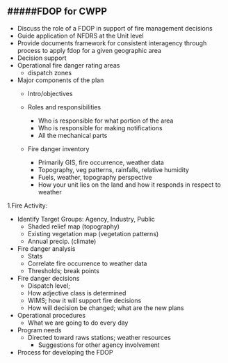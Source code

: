#####FDOP for CWPP
---
- Discuss the role of a FDOP in support of fire management decisions
- Guide application of NFDRS at the Unit level
- Provide documents framework for consistent interagency through process to apply 
	fdop for a given geographic area
- Decision support
- Operational fire danger rating areas
	- dispatch zones
- Major components of the plan
	- Intro/objectives
	- Roles and responsibilities
		- Who is responsible for what portion of the area
		- Who is responsible for making notifications
		- All the mechanical parts
		
	- Fire danger inventory
		- Primarily GIS, fire occurrence, weather data
		- Topography, veg patterns, rainfalls, relative humidity
		- Fuels, weather, topography perspective
		- How your unit lies on the land and how it responds in respect to weather

1.Fire Activity:
- Identify Target Groups: Agency, Industry, Public
	- Shaded relief map (topography)
	- Existing vegetation map (vegetation patterns)
	- Annual precip. (climate)
- Fire danger analysis
	- Stats
	- Correlate fire occurrence to weather data
	- Thresholds; break points
- Fire danger decisions
	- Dispatch level; 
	- How adjective class is determined
	- WIMS; how it will support fire decisions
	- How will decision be changed; what are the new plans
- Operational procedures
	- What we are going to do every day
- Program needs
	- Directed toward raws stations; weather resources
		- Suggestions for other agency involvement
- Process for developing the FDOP
